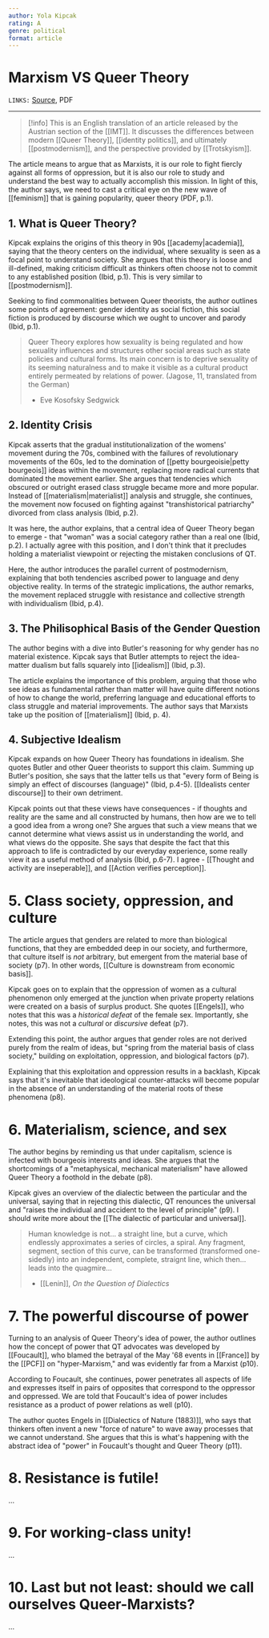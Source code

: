 ```yaml
---
author: Yola Kipcak
rating: A 
genre: political 
format: article
---
```

# Marxism VS Queer Theory
`LINKS:` [Source](https://socialistrevolution.org/marxism-vs-queer-theory/), PDF

---
> [!info]
> This is an English translation of an article released by the Austrian section of the [[IMT]]. It discusses the differences between modern [[Queer Theory]], [[identity politics]], and ultimately [[postmodernism]], and the perspective provided by [[Trotskyism]].

The article means to argue that as Marxists, it is our role to fight fiercly against all forms of oppression, but it is also our role to study and understand the best way to actually accomplish this mission. In light of this, the author says, we need to cast a critical eye on the new wave of [[feminism]] that is gaining popularity, queer theory (PDF, p.1).  

## 1. What is Queer Theory?
Kipcak explains the origins of this theory in 90s [[academy|academia]], saying that the theory centers on the individual, where sexuality is seen as a focal point to understand society. She argues that this theory is loose and ill-defined, making criticism difficult as thinkers often choose not to commit to any established position (Ibid, p.1). This is very similar to [[postmodernism]]. 

Seeking to find commonalities between Queer theorists, the author outlines some points of agreement: gender identity as social fiction, this social fiction is produced by discourse which we ought to uncover and parody (Ibid, p.1).  

> Queer Theory explores how sexuality is being regulated and how sexuality influences and structures other social areas such as state policies and cultural forms. Its main concern is to deprive sexuality of its seeming naturalness and to make it visible as a cultural product entirely permeated by relations of power. (Jagose, 11, translated from the German)
> - Eve Kosofsky Sedgwick

## 2. Identity Crisis
Kipcak asserts that the gradual institutionalization of the womens' movement during the 70s, combined with the failures of revolutionary movements of the 60s, led to the domination of [[petty bourgeoisie|petty bourgeois]] ideas within the movement, replacing more radical currents that dominated the movement earlier. She argues that tendencies which obscured or outright erased class struggle became more and more popular. Instead of [[materialism|materialist]] analysis and struggle, she continues, the movement now focused on fighting against "transhistorical patriarchy" divorced from class analysis (Ibid, p.2). 

It was here, the author explains, that a central idea of Queer Theory began to emerge - that "woman" was a social category rather than a real one (Ibid, p.2). I actually agree with this position, and I don't think that it precludes holding a materialist viewpoint or rejecting the mistaken conclusions of QT. 

Here, the author introduces the parallel current of postmodernism, explaining that both tendencies ascribed power to language and deny objective reality. In terms of the strategic implications, the author remarks, the movement replaced struggle with resistance and collective strength with individualism (Ibid, p.4). 

## 3. The Philisophical Basis of the Gender Question
The author begins with a dive into Butler's reasoning for why gender has no material existence. Kipcak says that Butler attempts to reject the idea-matter dualism but falls squarely into [[idealism]] (Ibid, p.3). 

The article explains the importance of this problem, arguing that those who see ideas as fundamental rather than matter will have quite different notions of how to change the world, preferring language and educational efforts to class struggle and material improvements. The author says that Marxists take up the position of [[materialism]] (Ibid, p. 4). 

## 4. Subjective Idealism
Kipcak expands on how Queer Theory has foundations in idealism. She quotes Butler and other Queer theorists to support this claim. Summing up Butler's position, she says that the latter tells us that "every form of Being is simply an effect of discourses (language)" (Ibid, p.4-5). [[Idealists center discourse]] to their own detriment.

Kipcak points out that these views have consequences - if thoughts and reality are the same and all constructed by humans, then how are we to tell a good idea from a wrong one? She argues that such a view means that we cannot determine what views assist us in understanding the world, and what views do the opposite. She says that despite the fact that this approach to life is contradicted by our everyday experience, some really view it as a useful method of analysis (Ibid, p.6-7). I agree - [[Thought and activity are inseperable]], and [[Action verifies perception]]. 

# 5. Class society, oppression, and culture
The article argues that genders are related to more than biological functions, that they are embedded deep in our society, and furthermore, that culture itself is *not* arbitrary, but emergent from the material base of society (p7). In other words, [[Culture is downstream from economic basis]]. 

Kipcak goes on to explain that the oppression of women as a cultural phenomenon only emerged at the junction when private property relations were created on a basis of surplus product. She quotes [[Engels]], who notes that this was a *historical defeat* of the female sex. Importantly, she notes, this was not a *cultural* or *discursive* defeat (p7). 

Extending this point, the author argues that gender roles are not derived purely from the realm of ideas, but "spring from the material basis of class society," building on exploitation, oppression, and biological factors (p7). 

Explaining that this exploitation and oppression results in a backlash, Kipcak says that it's inevitable that ideological counter-attacks will become popular in the absence of an understanding of the material roots of these phenomena (p8). 

# 6. Materialism, science, and sex
The author begins by reminding us that under capitalism, science is infected with bourgeois interests and ideas. She argues that the shortcomings of a "metaphysical, mechanical materialism" have allowed Queer Theory a foothold in the debate (p8). 

Kipcak gives an overview of the dialectic between the particular and the universal, saying that in rejecting this dialectic, QT renounces the universal and "raises the individual and accident to the level of principle" (p9). I should write more about the [[The dialectic of particular and universal]]. 

> Human knowledge is not... a straight line, but a curve, which endlessly approximates a series of circles, a spiral. Any fragment, segment, section of this curve, can be transformed (transformed one-sidedly) into an independent, complete, straignt line, which then... leads into the quagmire...
> - [[Lenin]], *On the Question of Dialectics*

# 7. The powerful discourse of power
Turning to an analysis of Queer Theory's idea of power, the author outlines how the concept of power that QT advocates was developed by [[Foucault]], who blamed the betrayal of the May '68 events in [[France]] by the [[PCF]] on "hyper-Marxism," and was evidently far from a Marxist (p10). 

According to Foucault, she continues, power penetrates all aspects of life and expresses itself in pairs of opposites that correspond to the oppressor and oppressed. We are told that Foucault's idea of power includes resistance as a product of power relations as well (p10). 

The author quotes Engels in [[Dialectics of Nature (1883)]], who says that thinkers often invent a new "force of nature" to wave away processes that we cannot understand. She argues that this is what's happening with the abstract idea of "power" in Foucault's thought and Queer Theory (p11). 

# 8. Resistance is futile!
...

# 9. For working-class unity!
...

# 10. Last but not least: should we call ourselves Queer-Marxists?
...